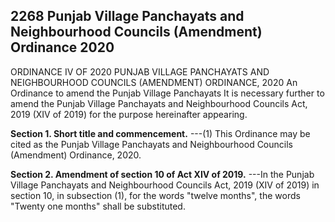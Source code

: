 ## 2268 Punjab Village Panchayats and Neighbourhood Councils (Amendment) Ordinance 2020
ORDINANCE IV OF 2020
PUNJAB VILLAGE PANCHAYATS AND NEIGHBOURHOOD COUNCILS (AMENDMENT) ORDINANCE, 2020
An Ordinance to amend the Punjab Village Panchayats
It is necessary further to amend the Punjab Village Panchayats and Neighbourhood Councils Act, 2019 (XIV of 2019) for the purpose hereinafter appearing.

**Section 1. Short title and commencement.**
---(1) This Ordinance may be cited as the Punjab Village Panchayats and Neighbourhood Councils (Amendment) Ordinance, 2020.

**Section 2. Amendment of section 10 of Act XIV of 2019.**
---In the Punjab Village Panchayats and Neighbourhood Councils Act, 2019 (XIV of 2019) in section 10, in subsection (1), for the words "twelve months", the words "Twenty one months" shall be substituted.

